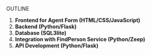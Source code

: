 OUTLINE

1. **Frontend for Agent Form (HTML/CSS/JavaScript)**
2. **Backend (Python/Flask)**
3. **Database (SQL3lite)**
5. **Integration with FindPerson Service (Python/Zeep)**
6. **API Development (Python/Flask)**